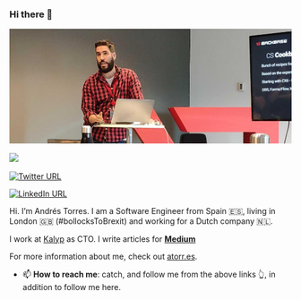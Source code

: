 ### Hi there 👋

![alt text](presentation.png)

<img src="https://visitor-badge.glitch.me/badge?page_id=torrespro.visitor-badge">

[![Twitter URL](https://img.shields.io/static/v1?color=red&label=Twitter%20&logo=twitter&logoColor=white&style=for-the-badge&message=Follow)](https://twitter.com/towerspro)

[![LinkedIn URL](https://img.shields.io/static/v1?color=red&label=linkedin&logo=linkedin&logoColor=white&style=for-the-badge&message=Connect)](https://www.linkedin.com/in/atorresg)

Hi. I’m Andrés Torres. I am a Software Engineer from Spain 🇪🇸, living in London 🇬🇧 (#bollocksToBrexit) and working for a Dutch company 🇳🇱.

I work at [Kalyp](http://www.kalyp.com) as CTO. I write articles for [**Medium**](https://medium.com/@towerspro)

For more information about me, check out [atorr.es](http://atorr.es/).

- 📫 **How to reach me**: catch, and follow me from the above links 👆, in addition to follow me here.

<!--
**torrespro/torrespro** is a ✨ _special_ ✨ repository because its `README.md` (this file) appears on your GitHub profile.

Here are some ideas to get you started:

- 🔭 I’m currently working on ...
- 🌱 I’m currently learning ...
- 👯 I’m looking to collaborate on ...
- 🤔 I’m looking for help with ...
- 💬 Ask me about ...
- 📫 How to reach me: ...
- 😄 Pronouns: ...
- ⚡ Fun fact: ...
-->
